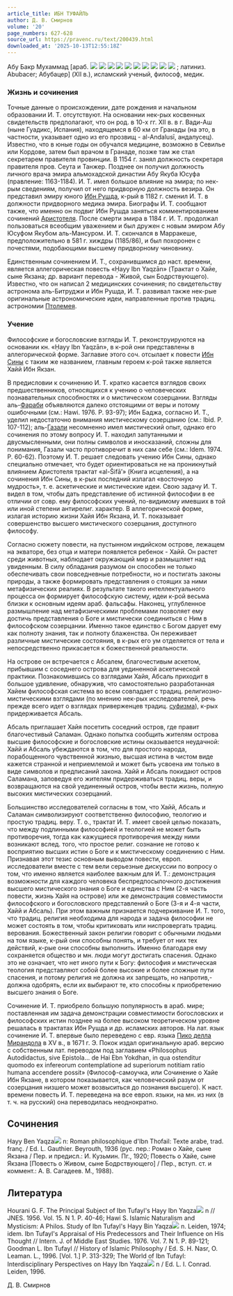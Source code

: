 ```yaml
---
article_title: ИБН ТУФАЙЛЬ
author: Д. В. Смирнов
volume: '20'
page_numbers: 627-628
source_url: https://pravenc.ru/text/200439.html
downloaded_at: '2025-10-13T12:55:18Z'
---
```


Абу Бакр Мухаммад [араб. ![](<https://pravenc.ru/char/26272/xb9xbcxc0xbbA /image.png>) ![](<https://pravenc.ru/char/26272/ fJxa7 /image.png>) ![](<https://pravenc.ru/char/26272/ xc5IA /image.png>) ![](<https://pravenc.ru/char/26272/ fxc0Zxbf /image.png>) ![](<https://pravenc.ru/char/26272/ jxb8I /image.png>) ![](<https://pravenc.ru/char/26272/ xccIA /image.png>) ![](<https://pravenc.ru/char/26272/ xbdxcexb0xa2 /image.png>) ![](<https://pravenc.ru/char/26272/ xc5IA /image.png>) ![](<https://pravenc.ru/char/26272/ fxc0Zxbf /image.png>) ![](<https://pravenc.ru/char/26272/ xc5IA/image.png>) ; латиниз. Abubacer; Абубацер] (XII в.), исламский ученый, философ, медик.

### Жизнь и сочинения

Точные данные о происхождении, дате рождения и начальном образовании И. Т. отсутствуют. На основании нек-рых косвенных свидетельств предполагают, что он род. в 10-х гг. XII в. в г. Вади-Аш (ныне Гуадикс, Испания), находящемся в 60 км от Гранады (на это, в частности, указывает одно из его прозвищ - al-Andalusī, андалусец). Известно, что в юные годы он обучался медицине, возможно в Севилье или Кордове, затем был врачом в Гранаде, позже там же стал секретарем правителя провинции. В 1154 г. занял должность секретаря правителя пров. Сеута и Танжер. Позднее он получил должность личного врача эмира альмохадской династии Абу Якуба Юсуфа (правление: 1163-1184). И. Т. имел большое влияние на эмира; по нек-рым сведениям, получил от него придворную должность везира. Он представил эмиру юного [Ибн Рушда](<https://pravenc.ru/text/Ибн Рушда.html>), к-рый в 1182 г. сменил И. Т. в должности придворного медика эмира. Биографы И. Т. сообщают также, что именно он подвиг Ибн Рушда заняться комментированием сочинений [Аристотеля](https://pravenc.ru/text/АРИСТОТЕЛЬ.html). После смерти эмира в 1184 г. И. Т. продолжал пользоваться всеобщим уважением и был дружен с новым эмиром Абу Юсуфом Якубом аль-Мансуром. И. Т. скончался в Марракеше, предположительно в 581 г. хиждры (1185/86), и был похоронен с почестями, подобающими высшему придворному чиновнику.

Единственным сочинением И. Т., сохранившимся до наст. времени, является аллегорическая повесть «Ḥayy Ibn Yaqzān» (Трактат о Хайе, сыне Якзана; др. вариант перевода - Живой, сын Бодрствующего). Известно, что он написал 2 медицинских сочинения; по свидетельству астронома аль-Битруджи и Ибн Рушда, И. Т. развивал также нек-рые оригинальные астрономические идеи, направленные против традиц. астрономии [Птолемея](https://pravenc.ru/text/Птолемея.html).

### Учение

Философские и богословские взгляды И. Т. реконструируются на основании кн. «Ḥayy Ibn Yaqzān», в к-рой они представлены в аллегорической форме. Заглавие этого соч. отсылает к повести [Ибн Сины](<https://pravenc.ru/text/Ибн Сины.html>) с таким же названием, главным героем к-рой также является Хайй Ибн Якзан.

В предисловии к сочинению И. Т. кратко касается взглядов своих предшественников, относящихся к учению о человеческих познавательных способностях и о мистическом созерцании. Взгляды аль-[Фараби](https://pravenc.ru/text/Фараби.html) объявляются далеко отстоящими от веры и потому ошибочными (см.: Hawi. 1976. P. 93-97); Ибн Баджа, согласно И. Т., уделил недостаточно внимания мистическому созерцанию (см.: Ibid. P. 107-112); аль-[Газали](https://pravenc.ru/text/Газали.html) несомненно имел мистический опыт, однако его сочинения по этому вопросу И. Т. находил запутанными и двусмысленными, они полны символов и иносказаний, сложны для понимания, Газали часто противоречит в них сам себе (см.: Idem. 1974. P. 60-62). Поэтому И. Т. решает следовать учению Ибн Сины, однако специально отмечает, что будет ориентироваться не на проникнутый влиянием Аристотеля трактат «al-Šifāʼ» (Книга исцеления), а на сочинения Ибн Сины, в к-рых последний излагал «восточную мудрость», т. е. аскетические и мистические идеи. Свою задачу И. Т. видел в том, чтобы дать представление об истинной философии в ее отличии от совр. ему философских учений, по-видимому имевших в той или иной степени антирелиг. характер. В аллегорической форме, излагая историю жизни Хайя Ибн Якзана, И. Т. показывает совершенство высшего мистического созерцания, доступного философу.

Согласно сюжету повести, на пустынном индийском острове, лежащем на экваторе, без отца и матери появляется ребенок - Хайй. Он растет среди животных, наблюдает окружающий мир и размышляет над увиденным. В силу обладания разумом он способен не только обеспечивать свои повседневные потребности, но и постигать законы природы, а также формировать представления о стоящих за ними метафизических реалиях. В результате такого интеллектуального процесса он формирует философскую систему, идеи к-рой весьма близки к основным идеям араб. фальсафы. Наконец, углубленное размышление над метафизическими проблемами позволяет ему достичь представления о Боге и мистически соединиться с Ним в философском созерцании. Именно такое единство с Богом дарует ему как полноту знания, так и полноту блаженства. Он переживает различные мистические состояния, в к-рых его ум отделяется от тела и непосредственно прикасается к божественной реальности.

На острове он встречается с Абсалем, благочестивым аскетом, прибывшим с соседнего острова для уединенной аскетической практики. Познакомившись со взглядами Хайя, Абсаль приходит в большое удивление, обнаружив, что самостоятельно разработанная Хайем философская система во всем совпадает с традиц. религиозно-мистическими взглядами (по мнению нек-рых исследователей, речь прежде всего идет о взглядах приверженцев традиц. [суфизма](https://pravenc.ru/text/суфизма.html)), к-рых придерживается Абсаль.

Абсаль приглашает Хайя посетить соседний остров, где правит благочестивый Саламан. Однако попытка сообщить жителям острова высшие философские и богословские истины оказывается неудачной: Хайй и Абсаль убеждаются в том, что для простого народа, порабощенного чувственной жизнью, высшая истина в чистом виде кажется странной и неприемлемой и может быть усвоена им только в виде символов и предписаний закона. Хайй и Абсаль покидают остров Саламана, заповедуя его жителям придерживаться традиц. веры, и возвращаются на свой уединенный остров, чтобы вести жизнь, полную высоких мистических созерцаний.

Большинство исследователей согласны в том, что Хайй, Абсаль и Саламан символизируют соответственно философию, теологию и простую традиц. веру. Т. о., трактат И. Т. имеет своей целью показать, что между подлинными философией и теологией не может быть противоречия, тогда как кажущиеся противоречия между ними возникают вслед. того, что простое религ. сознание не готово к восприятию высших истин о Боге и к мистическому соединению с Ним. Признавая этот тезис основным выводом повести, европ. исследователи вместе с тем вели серьезные дискуссии по вопросу о том, что именно является наиболее важным для И. Т.: демонстрация возможности для каждого человека беспредпосылочного достижения высшего мистического знания о Боге и единства с Ним (2-я часть повести, жизнь Хайя на острове) или же демонстрация совместимости философского и богословского представлений о Боге (3-я и 4-я части, Хайй и Абсаль). При этом важным признается подчеркивание И. Т. того, что традиц. религия необходима для народа и задача философии не может состоять в том, чтобы критиковать или ниспровергать традиц. верования. Божественный закон религии говорит с обычными людьми на том языке, к-рый они способны понять, и требует от них тех действий, к-рые они способны выполнить. Именно благодаря ему сохраняется общество и мн. люди могут достигать спасения. Однако это не означает, что нет иного пути к Богу: философия и мистическая теология представляют собой более высокие и более сложные пути спасения, и потому религия не должна их запрещать, но напротив,- должна одобрять, если их выбирают те, кто способны к приобретению высшего знания о Боге.

Сочинение И. Т. приобрело большую популярность в араб. мире; поставленная им задача демонстрации совместимости богословских и философских истин позднее на более высоком теоретическом уровне решалась в трактатах Ибн Рушда и др. исламских авторов. На лат. язык сочинение И. Т. впервые было переведено с евр. языка [Пико делла Мирандола](<https://pravenc.ru/text/Пико делла Мирандола.html>) в XV в., в 1671 г. Э. Покок издал оригинальную араб. версию с собственным лат. переводом под заглавием «Philosophus Autodidactus, sive Epistola... de Hai Ebn Yokdhan, in qua ostenditur quomodo ex infereorum contemplatione ad superiorum notitiam ratio humana accendere possit» (Философ-самоучка, или Сочинение о Хайе Ибн Якзане, в котором показывается, как человеческий разум от созерцания низшего может возвыситься до познания высшего). К наст. времени повесть И. Т. переведена на все европ. языки, на мн. из них (в т. ч. на русский) она переводилась неоднократно.

## Сочинения

Нayy Ben Yaqza![](https://pravenc.ru/char/26150/x5cx5c/image.png) n: Roman philosophique d'Ibn Thofail: Texte arabe, trad. franç. / Ed. L. Gauthier. Beyrouth, 1936 (рус. пер.: Роман о Хайе, сыне Якзана / Пер. и предисл.: И. Кузьмин. Пг., 1920; Повесть о Хайе, сыне Якзана [Повесть о Живом, сыне Бодрствующего] / Пер., вступ. ст. и коммент.: А. В. Сагадеев. М., 1988).

## Литература

Hourani G. F. The Principal Subject of Ibn Tufayl's Нayy Ibn Yaqza![](https://pravenc.ru/char/26150/x5cx5c/image.png) n // JNES. 1956. Vol. 15. N 1. P. 40-46; Hawi S. Islamic Naturalism and Mysticism: A Philos. Study of Ibn Tufayl's Нayy Bin Yaqza![](https://pravenc.ru/char/26150/x5cx5c/image.png) n. Leiden, 1974; idem. Ibn Tufayl's Appraisal of His Predecessors and Their Influence on His Thought // Intern. J. of Middle East Studies. 1976. Vol. 7. N 1. P. 89-121; Goodman L. Ibn Tufayl // History of Islamic Philosophy / Ed. S. H. Nasr, O. Leaman. L., 1996. [Vol. 1.] P. 313-329; The World of Ibn Tufayl: Interdisciplinary Perspectives on Нayy Ibn Yaqza![](https://pravenc.ru/char/26150/x5cx5c/image.png) n / Ed. L. I. Conrad. Leiden, 1996.

Д. В. Смирнов
